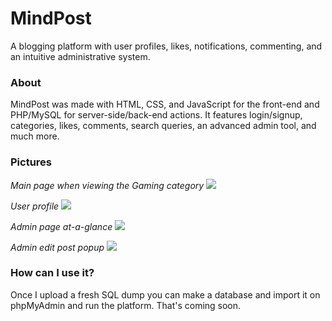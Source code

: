 # MindPost
A blogging platform with user profiles, likes, notifications, commenting, and an intuitive administrative system.

### About
MindPost was made with HTML, CSS, and JavaScript for the front-end and PHP/MySQL for server-side/back-end actions. It features login/signup, categories, likes, comments, search queries, an advanced admin tool, and much more.

### Pictures
_Main page when viewing the Gaming category_
<img src="https://i.imgur.com/hFT9jkj.png" />

_User profile_
<img src="https://i.imgur.com/AyUYcJc.png" />

_Admin page at-a-glance_
<img src="https://i.imgur.com/hHyg9v7.png" />

_Admin edit post popup_
<img src="https://i.imgur.com/I8faClX.png" />

### How can I use it?
Once I upload a fresh SQL dump you can make a database and import it on phpMyAdmin and run the platform. That's coming soon.
